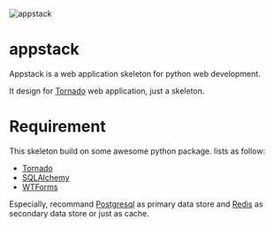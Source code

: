 ![appstack](https://raw.github.com/mywaiting/appstack/master/appstack/applications/assets/images/logo.png)

# appstack

Appstack is a web application skeleton for python web development.

It design for [Tornado](http://www.tornadoweb.org "tornado web framework") web application, just a skeleton.

# Requirement

This skeleton build on some awesome python package. lists as follow:

* [Tornado](http://www.tornadoweb.org "tornado web framework")
* [SQLAlchemy](http://www.sqlalchemy.org/ "SQLAlchemy ORM framework")
* [WTForms](http://wtforms.simplecodes.com/ "WTForms")

Especially, recommand [Postgresql](http://www.postgresql.org "postgresql") as primary data store and [Redis](http://redis.io "redis") as secondary data store or just as cache.